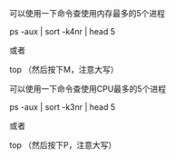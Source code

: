 
可以使用一下命令查使用内存最多的5个进程

ps -aux | sort -k4nr | head 5

或者

top （然后按下M，注意大写）

可以使用一下命令查使用CPU最多的5个进程

ps -aux | sort -k3nr | head 5

或者

top （然后按下P，注意大写）